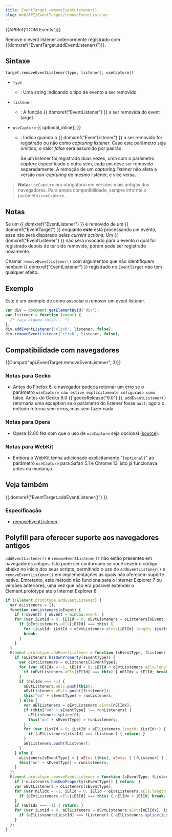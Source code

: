 ```yaml
---
title: EventTarget.removeEventListener()
slug: Web/API/EventTarget/removeEventListener
---
```


{{APIRef("DOM Events")}}

Remove o event listener anteriormente registrado com {{domxref("EventTarget.addEventListener()")}}.

## Sintaxe

```
target.removeEventListener(type, listener[, useCapture])
```

- `type`
  - : Uma string indicando o tipo de evento a ser removido.
- `listener`
  - : A função {{ domxref("EventListener") }} a ser removida do event target.
- `useCapture` {{ optional_inline() }}

  - : Indica quando o {{ domxref("EventListener") }} a ser removido foi registrado ou não como _capturing listener_. Caso este parâmetro seja omitido, o valor _false_ será assumido por padrão.

    Se um listener foi registrado duas vezes, uma com o parâmetro _capture_ especificado e outra sem, cada um deve ser removido separadamente. A remoção de um _capturing listener_ não afeta a versão _non-capturing_ do mesmo listener, e vice versa.

> **Nota:** `useCapture` era obrigatório em versões mais antigas dos navegadores. Para ampla compatibilidade, sempre informe o parâmetro `useCapture.`

## Notas

Se um {{ domxref("EventListener") }} é removido de um {{ domxref("EventTarget") }} enquanto **_este_** está processando um evento, esse não será disparado pelas _current actions_. Um {{ domxref("EventListener") }} não será invocado para o evento o qual foi registrado depois de ter sido removido, porém pode ser registrado novamente.

Chamar `removeEventListener()` com argumentos que não identifiquem nenhum {{ domxref("EventListener") }} registrado no `EventTarget` não tem qualquer efeito.

## Exemplo

Este é um exemplo de como associar e remover um event listener.

```js
var div = document.getElementById('div');
var listener = function (event) {
  /* faça alguma coisa... */
};
div.addEventListener('click', listener, false);
div.removeEventListener('click', listener, false);
```

## Compatibilidade com navegadores

{{Compat("api.EventTarget.removeEventListener", 3)}}

### Notas para Gecko

- Antes do Firefox 6, o navegador poderia retornar um erro se o parâmetro `useCapture não estive explicitamente cofigurado como` false. Antes do Gecko 9.0 {{ geckoRelease("9.0") }}, `addEventListener()` retornaria uma exception se o parâmetro do listener fosse `null`; agora o método retorna sem erros, mas sem fazer nada.

### Notas para Opera

- Opera 12.00 fez com que o uso de `useCapture` seja opcional ([source](http://my.opera.com/ODIN/blog/2011/09/29/what-s-new-in-opera-development-snapshots-28-september-2011-edition)).

### Notas para WebKit

- Embora o WebKit tenha adicionado explicitamente "`[optional]`" ao parâmetro `useCapture` para Safari 5.1 e Chrome 13, isto já funcionava antes da mudança.

## Veja também

{{ domxref("EventTarget.addEventListener()") }}.

### Especificação

- [removeEventListener](http://www.w3.org/TR/2000/REC-DOM-Level-2-Events-20001113/events.html#Events-EventTarget-removeEventListener)

## Polyfill para oferecer suporte aos navegadores antigos

`addEventListener()` e `removeEventListener()` não estão presentes em navegadores antigos. Isto pode ser contornado se você inserir o código abaixo no início dos seus scripts, permitindo o uso de `addEventListener()` e `removeEventListener()` em implementações as quais não oferecem suporte nativo. Entretanto, este método não funciona para o Internet Explorer 7 ou versões anteriores, uma vez que não era possível extender o Element.prototype até o Internet Explorer 8.

```js
if (!Element.prototype.addEventListener) {
  var oListeners = {};
  function runListeners(oEvent) {
    if (!oEvent) { oEvent = window.event; }
    for (var iLstId = 0, iElId = 0, oEvtListeners = oListeners[oEvent.type]; iElId < oEvtListeners.aEls.length; iElId++) {
      if (oEvtListeners.aEls[iElId] === this) {
        for (iLstId; iLstId < oEvtListeners.aEvts[iElId].length; iLstId++) { oEvtListeners.aEvts[iElId][iLstId].call(this, oEvent); }
        break;
      }
    }
  }
  Element.prototype.addEventListener = function (sEventType, fListener /*, useCapture (will be ignored!) */) {
    if (oListeners.hasOwnProperty(sEventType)) {
      var oEvtListeners = oListeners[sEventType];
      for (var nElIdx = -1, iElId = 0; iElId < oEvtListeners.aEls.length; iElId++) {
        if (oEvtListeners.aEls[iElId] === this) { nElIdx = iElId; break; }
      }
      if (nElIdx === -1) {
        oEvtListeners.aEls.push(this);
        oEvtListeners.aEvts.push([fListener]);
        this["on" + sEventType] = runListeners;
      } else {
        var aElListeners = oEvtListeners.aEvts[nElIdx];
        if (this["on" + sEventType] !== runListeners) {
          aElListeners.splice(0);
          this["on" + sEventType] = runListeners;
        }
        for (var iLstId = 0; iLstId < aElListeners.length; iLstId++) {
          if (aElListeners[iLstId] === fListener) { return; }
        }
        aElListeners.push(fListener);
      }
    } else {
      oListeners[sEventType] = { aEls: [this], aEvts: [ [fListener] ] };
      this["on" + sEventType] = runListeners;
    }
  };
  Element.prototype.removeEventListener = function (sEventType, fListener /*, useCapture (will be ignored!) */) {
    if (!oListeners.hasOwnProperty(sEventType)) { return; }
    var oEvtListeners = oListeners[sEventType];
    for (var nElIdx = -1, iElId = 0; iElId < oEvtListeners.aEls.length; iElId++) {
      if (oEvtListeners.aEls[iElId] === this) { nElIdx = iElId; break; }
    }
    if (nElIdx === -1) { return; }
    for (var iLstId = 0, aElListeners = oEvtListeners.aEvts[nElIdx]; iLstId < aElListeners.length; iLstId++) {
      if (aElListeners[iLstId] === fListener) { aElListeners.splice(iLstId, 1); }
    }
  };
}
```
